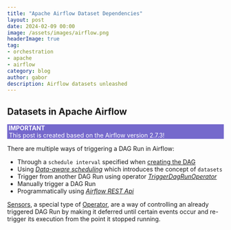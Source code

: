 ```yaml
---
title: "Apache Airflow Dataset Dependencies"
layout: post
date: 2024-02-09 00:00
image: /assets/images/airflow.png
headerImage: true
tag:
- orchestration
- apache
- airflow
category: blog
author: gabor
description: Airflow datasets unleashed
---
```


## Datasets in Apache Airflow
<div>
    <p style="background-color:#7569CC;color:white">
        <b style="font-weight: bold">&nbsp;IMPORTANT</b><br>
        &nbsp;This post is created based on the Airflow version 2.7.3!
    </p>
</div>


There are multiple ways of triggering a DAG Run in Airflow:
- Through a `schedule interval` specified when [creating the DAG](https://airflow.apache.org/docs/apache-airflow/2.7.3/administration-and-deployment/scheduler.html)
- Using [*Data-aware scheduling*](https://airflow.apache.org/docs/apache-airflow/2.7.3/authoring-and-scheduling/datasets.html) which introduces the concept of `datasets`
- Trigger from another DAG Run using operator [*TriggerDagRunOperator*](https://airflow.apache.org/docs/apache-airflow/2.7.3/_api/airflow/operators/trigger_dagrun/index.html)
- Manually trigger a DAG Run
- Programmatically using [*Airflow REST Api*](https://airflow.apache.org/docs/apache-airflow/stable/stable-rest-api-ref.html#operation/post_dag_run)

[Sensors](https://airflow.apache.org/docs/apache-airflow/2.7.3/core-concepts/sensors.html), a special type of [Operator](https://airflow.apache.org/docs/apache-airflow/2.7.3/core-concepts/operators.html), are a way of controlling an already triggered DAG Run by making it deferred until certain events occur and re-trigger its execution from the point it stopped running.
